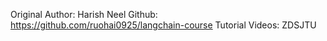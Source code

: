 Original Author: Harish Neel
Github: https://github.com/ruohai0925/langchain-course
Tutorial Videos: ZDSJTU